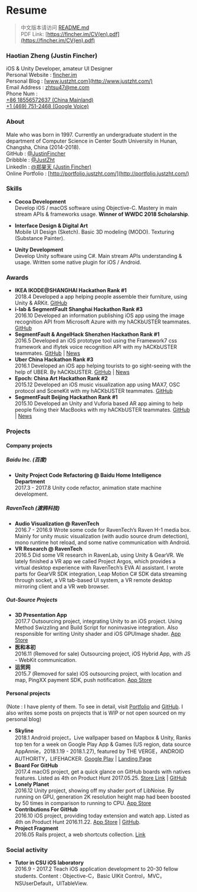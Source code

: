 # Resume

> 中文版本请访问 [README.md](README.md)  
> PDF Link: [https://fincher.im/CV(en).pdf](https://fincher.im/CV(en).pdf)

### Haotian Zheng (Justin Fincher)  
iOS & Unity Developer, amateur UI Designer     
Personal Website : [fincher.im](https://fincher.im/)  
Personal Blog : [www.justzht.com](http://www.justzht.com/)  
Email Address : [zhtsu47@me.com](mailto:zhtsu47@me.com)   
Phone Num :  
[+86 18556572637 (China Mainland)](tel:+86-185-5657-2637)  
[+1 (469) 751-2468 (Google Voice)](tel:+1-469-751-2468)  

### About
Male who was born in 1997. Currently an undergraduate student in the department of Computer Science in Center South University in Hunan, Changsha, China (2014-2018).      
GitHub : [@JustinFincher](https://github.com/JustinFincher)  
Dribbble : [@JustZht](https://dribbble.com/JustZht)  
LinkedIn : [@郑昊天 (Justin Fincher)](https://www.linkedin.com/in/昊天-郑-6ba0b0b2/)  
Online Portfolio : [http://portfolio.justzht.com/](http://portfolio.justzht.com/)  

### Skills
- **Cocoa Development**  
Develop iOS / macOS software using Objective-C. Mastery in main stream APIs & frameworks usage. **Winner of WWDC 2018 Scholarship**.

- **Interface Design & Digital Art**  
Mobile UI Design (Sketch). Basic 3D modeling (MODO). Texturing (Substance Painter).

- **Unity Development**  
Develop Unity software using C#. Main stream APIs understanding & usage. Written some native plugin for iOS / Android.

### Awards  
- **IKEA IKODE@SHANGHAI Hackathon Rank #1**    
2018.4 Developed a app helping people assemble their furniture, using Unity & ARKit. [GitHub](https://github.com/hACKbUSTER/IKEA-Maker)    
- **i-lab & SegmentFault Shanghai Hackathon Rank #3**  
2016.10 Developed an information publishing iOS app using the image recognition API from Microsoft Azure with my hACKbUSTER teammates.  [GitHub](https://github.com/hACKbUSTER/ConnectPlusPlus)  
- **SegmentFault & AngelHack Shenzhen Hackathon Rank #1**  
2016.5 Developed an iOS prototype tool using the Framework7 css framework and iflytek voice recognition API with my hACKbUSTER teammates.  [GitHub](https://github.com/hACKbUSTER/ProjectDaVinci) | [News](https://segmentfault.com/a/1190000005656846)  
- **Uber China Hackathon  Rank #3**     
2016.1 Developed an iOS app helping tourists to go sight-seeing with the help of UBER. By hACKbUSTER. [GitHub](https://github.com/hACKbUSTER/UberGuide-iOS) | [News](https://segmentfault.com/a/1190000004372053)    
- **Epoch: China Art Hackathon Rank #2**    
2015.12 Developed an iOS music visualization app using MAX7, OSC protocol and SceneKit with my hACKbUSTER teammates. [GitHub](https://github.com/hACKbUSTER/Renaissance)  
- **SegmentFault Beijing Hackathon Rank #1**    
2015.10 Developed an Unity and Vuforia based AR app aiming to help people fixing their MacBooks with my hACKbUSTER teammates. [GitHub](https://github.com/hACKbUSTER/FixPlusPlus) | [News](https://segmentfault.com/a/1190000003920404)  

### Projects
#### Company projects
##### Baidu Inc. (百度)
- **Unity Project Code Refactoring @ Baidu Home Intelligence Department**    
2017.3 - 2017.8 Unity code refactor, animation state machine development.

##### RavenTech (渡鸦科技)
- **Audio Visualization @ RavenTech**     
2016.7 - 2016.9 Wrote some code for RavenTech’s Raven H-1 media box. Mainly for unity music visualization (with audio source drum detection), mono runtime hot reload, and some native communication with Android.
- **VR Research @ RavenTech**    
2016.5 Did some VR research in RavenLab, using Unity & GearVR. We lately finished a VR app we called Project Argos, which provides a virtual desktop experience with RavenTech’s EVA AI assistant. I wrote parts for GearVR SDK integration, Leap Motion C# SDK data streaming through socket, a VR tab-based UI system, a VR remote desktop mirroring client and a VR web browser.

##### Out-Source Projects
- **3D Presentation App**    
2017.7 Outsourcing project, integrating Unity to an iOS project. Using Method Swizzling and Build Script for noninvasive integration. Also responsible for writing Unity shader and iOS GPUImage shader. [App Store](https://itunes.apple.com/cn/app/%E7%95%AA%E5%8D%B0/id1289058317?mt=8)
- **医和本初**    
2016.11  (Removed for sale) Outsourcing project, iOS Hybrid App, with JS - WebKit communication.
- **运贸网**    
2015.7  (Removed for sale) iOS outsourcing project, with location and map, PingXX payment SDK, push notification. [App Store](https://itunes.apple.com/us/app/e-yun-da/id1017101878?l=zh&ls=1&mt=8)

#### Personal projects
(Note : I have plenty of them. To see in detail, visit [Portfolio](http://portfolio.justzht.com/) and [GitHub](https://github.com/JustinFincher). I also writes some posts on projects that is WIP or not open sourced on my personal blog)

- **Skyline**   
2018.1 Android project，Live wallpaper based on Mapbox & Unity, Ranks top ten for a week on Google Play App & Games (US region, data source AppAnnie，2018.1.19 - 2018.1.27), featured by THE VERGE，ANDROID AUTHORITY，LIFEHACKER. [Google Play](https://play.google.com/store/apps/details?id=com.JustZht.Skyline) | [Landing Page](https://justinfincher.github.io/ProjectSkylineLandingWebGL/)  
- **Board For GitHub**    
2017.4 macOS project, get a quick glance on GitHub boards with natives features. Listed as 4th on Product Hunt 2017.05.25. [Store Link](https://justinfincher.github.io/BoardForGitHub-Landing/) | [GitHub](https://github.com/JustinFincher/BoardForGitHub)
- **Lonely Planet**    
2016.12 Unity project, showing off my shader port of LibNoise. By running on GPU, generation 2K resolution height map had been boosted by 50 times in comparison to running to CPU. [App Store](https://itunes.apple.com/cn/app/lonely-planet-procedurally/id1177530091?mt=8)
- **Contributions For GitHub**    
2016.10 iOS project, providing today extension and watch app. Listed as 4th on Product Hunt 2016.11.22. [App Store](https://itunes.apple.com/us/app/contributions-for-github/id1153432612?mt=8) | [GitHub](https://github.com/JustinFincher/GitHubContributionsiOS). 
- **Project Fragment**    
2016.05 Rails project, a web shortcuts collection. [Link](http://start.justzht.com/boarding/1)


### Social activity
- **Tutor in CSU iOS laboratory**    
2016.9 - 2017.2 Teach iOS application development to 20-30 fellow students. Content : Objective-C，Basic UIKit Control，MVC，NSUserDefault，UITableView.

